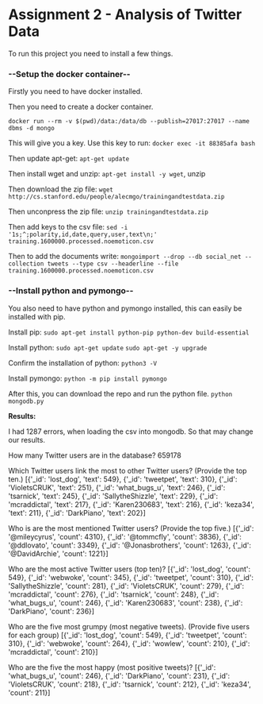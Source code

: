 # Assignment 2 - Analysis of Twitter Data

To run this project you need to install a few things.

### **--Setup the docker container--**

Firstly you need to have docker installed.

Then you need to create a docker container.

`docker run --rm -v $(pwd)/data:/data/db --publish=27017:27017 --name dbms -d mongo`

This will give you a key. Use this key to run: `docker exec -it 88385afa bash`

Then update apt-get: `apt-get update`

Then install wget and unzip: `apt-get install -y wget`, unzip

Then download the zip file: `wget http://cs.stanford.edu/people/alecmgo/trainingandtestdata.zip`

Then unconpress the zip file: `unzip trainingandtestdata.zip`

Then add keys to the csv file: `sed -i '1s;^;polarity,id,date,query,user,text\n;' training.1600000.processed.noemoticon.csv`

Then to add the documents write: `mongoimport --drop --db social_net --collection tweets --type csv --headerline --file  training.1600000.processed.noemoticon.csv`

### **--Install python and pymongo--**

You also need to have python and pymongo installed, this can easily be installed with pip.

Install pip:
`sudo apt-get install python-pip python-dev build-essential`

Install python:
`sudo apt-get update`
`sudo apt-get -y upgrade`

Confirm the installation of python:
`python3 -V`

Install pymongo:
`python -m pip install pymongo`

After this, you can download the repo and run the python file.
`python mongodb.py`

**Results:**

I had 1287 errors, when loading the csv into mongodb. So that may change our results. 

How many Twitter users are in the database?
659178

Which Twitter users link the most to other Twitter users? (Provide the top ten.)
[{'_id': 'lost_dog', 'text': 549}, {'_id': 'tweetpet', 'text': 310}, {'_id': 'VioletsCRUK', 'text': 251}, {'_id': 'what_bugs_u', 'text': 246}, {'_id': 'tsarnick', 'text': 245}, {'_id': 'SallytheShizzle', 'text': 229}, {'_id': 'mcraddictal', 'text': 217}, {'_id': 'Karen230683', 'text': 216}, {'_id': 'keza34', 'text': 211}, {'_id': 'DarkPiano', 'text': 202}]

Who is are the most mentioned Twitter users? (Provide the top five.)
[{'_id': '@mileycyrus', 'count': 4310}, {'_id': '@tommcfly', 'count': 3836}, {'_id': '@ddlovato', 'count': 3349}, {'_id': '@Jonasbrothers', 'count': 1263}, {'_id': '@DavidArchie', 'count': 1221}]

Who are the most active Twitter users (top ten)?
[{'_id': 'lost_dog', 'count': 549}, {'_id': 'webwoke', 'count': 345}, {'_id': 'tweetpet', 'count': 310}, {'_id': 'SallytheShizzle', 'count': 281}, {'_id': 'VioletsCRUK', 'count': 279}, {'_id': 'mcraddictal', 'count': 276}, {'_id': 'tsarnick', 'count': 248}, {'_id': 'what_bugs_u', 'count': 246}, {'_id': 'Karen230683', 'count': 238}, {'_id': 'DarkPiano', 'count': 236}]

Who are the five most grumpy (most negative tweets). (Provide five users for each group)
[{'_id': 'lost_dog', 'count': 549}, {'_id': 'tweetpet', 'count': 310}, {'_id': 'webwoke', 'count': 264}, {'_id': 'wowlew', 'count': 210}, {'_id': 'mcraddictal', 'count': 210}]

Who are the five the most happy (most positive tweets)?
[{'_id': 'what_bugs_u', 'count': 246}, {'_id': 'DarkPiano', 'count': 231}, {'_id': 'VioletsCRUK', 'count': 218}, {'_id': 'tsarnick', 'count': 212}, {'_id': 'keza34', 'count': 211}]
